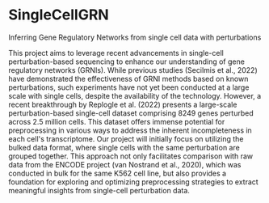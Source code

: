 # SingleCellGRN
Inferring Gene Regulatory Networks from single cell data with perturbations

This project aims to leverage recent advancements in single-cell perturbation-based sequencing to enhance our understanding of gene regulatory networks (GRNIs). While previous studies (Secilmis et al., 2022) have demonstrated the effectiveness of GRNI methods based on known perturbations, such experiments have not yet been conducted at a large scale with single cells, despite the availability of the technology. However, a recent breakthrough by Replogle et al. (2022) presents a large-scale perturbation-based single-cell dataset comprising 8249 genes perturbed across 2.5 million cells. This dataset offers immense potential for preprocessing in various ways to address the inherent incompleteness in each cell's transcriptome. Our project will initially focus on utilizing the bulked data format, where single cells with the same perturbation are grouped together. This approach not only facilitates comparison with raw data from the ENCODE project (van Nostrand et al., 2020), which was conducted in bulk for the same K562 cell line, but also provides a foundation for exploring and optimizing preprocessing strategies to extract meaningful insights from single-cell perturbation data.
